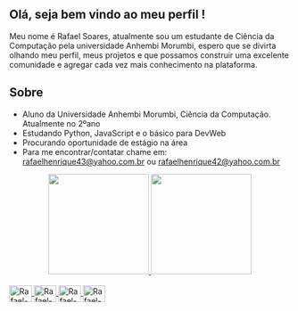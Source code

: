 <!--
**RafaelHGS/RafaelHGS** is a ✨ _special_ ✨ repository because its `README.md` (this file) appears on your GitHub profile.

Here are some ideas to get you started:

- 🔭 I’m currently working on ...
- 🌱 I’m currently learning ...
- 👯 I’m looking to collaborate on ...
- 🤔 I’m looking for help with ...
- 💬 Ask me about ...
- 📫 How to reach me: ...
- 😄 Pronouns: ...
- ⚡ Fun fact: ...
-->

## Olá, seja bem vindo ao meu perfil !

 Meu nome é Rafael Soares, atualmente sou um estudante de Ciência da Computação pela universidade Anhembi Morumbi, espero que se divirta olhando meu perfil, meus projetos e que possamos construir uma excelente comunidade e agregar cada vez mais conhecimento na plataforma.
 
## Sobre

- Aluno da Universidade Anhembi Morumbi, Ciência da Computação. Atualmente no 2ºano
- Estudando Python, JavaScript e o básico para DevWeb
- Procurando oportunidade de estágio na área
- Para me encontrar/contatar chame em: rafaelhenrique43@yahoo.com.br ou rafaelhenrique42@yahoo.com.br

<div align="center">
  <a href="https://github.com/RafaelHGS">
  <img height="180em" src="https://github-readme-stats.vercel.app/api?username=RafaelHGS&show_icons=true&theme=gotham&include_all_commits=true&count_private=true"/>
  <img height="180em" src="https://github-readme-stats.vercel.app/api/top-langs/?username=RafaelHGS&layout=compact&langs_count=7&theme=gotham"/>
</div>

<div style="display: inline_block"><br>
  <img align="center" alt="Rafael-Python" height="30" width="40" src="https://cdn.jsdelivr.net/gh/devicons/devicon/icons/python/python-original.svg">
  <img align="center" alt="Rafael-Js" height="30" width="40" src="https://cdn.jsdelivr.net/gh/devicons/devicon/icons/javascript/javascript-original.svg">
  <img align="center" alt="Rafael-HTML" height="30" width="40" src="https://cdn.jsdelivr.net/gh/devicons/devicon/icons/html5/html5-original-wordmark.svg">
  <img align="center" alt="Rafael-CSS" height="30" width="40" src="https://cdn.jsdelivr.net/gh/devicons/devicon/icons/css3/css3-original-wordmark.svg">
</div>

##
